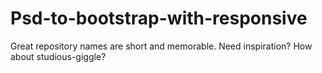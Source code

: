 # Psd-to-bootstrap-with-responsive
Great repository names are short and memorable. Need inspiration? How about studious-giggle?
